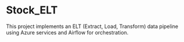 # Stock_ELT
This project implements an ELT (Extract, Load, Transform) data pipeline using Azure services and Airflow for orchestration. 
